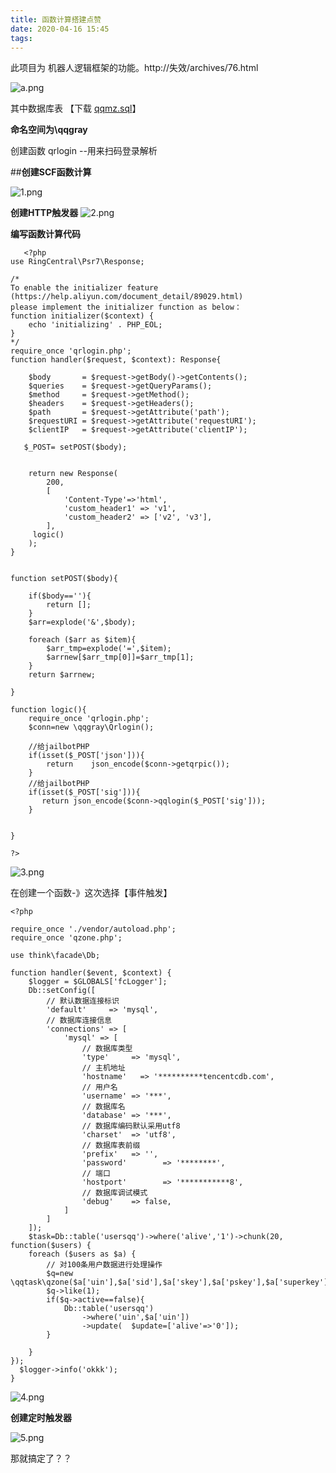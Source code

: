 ```yaml
---
title: 函数计算搭建点赞
date: 2020-04-16 15:45
tags:
---
```




此项目为 机器人逻辑框架的功能。http://失效/archives/76.html


<!-- more -->

![a.png][1]

其中数据库表 【下载  [qqmz.sql][2]】


**命名空间为\qqgray**


创建函数 qrlogin --用来扫码登录解析

##**创建SCF函数计算**

![1.png][3]

**创建HTTP触发器**
![2.png][4]

**编写函数计算代码**

       <?php
    use RingCentral\Psr7\Response;
    
    /*
    To enable the initializer feature (https://help.aliyun.com/document_detail/89029.html)
    please implement the initializer function as below：
    function initializer($context) {
        echo 'initializing' . PHP_EOL;
    }
    */
    require_once 'qrlogin.php';
    function handler($request, $context): Response{
    
        $body       = $request->getBody()->getContents();
        $queries    = $request->getQueryParams();
        $method     = $request->getMethod();
        $headers    = $request->getHeaders();
        $path       = $request->getAttribute('path');
        $requestURI = $request->getAttribute('requestURI');
        $clientIP   = $request->getAttribute('clientIP');
    
       $_POST= setPOST($body);
    
    
        return new Response(
            200,
            [
                'Content-Type'=>'html',
                'custom_header1' => 'v1',
                'custom_header2' => ['v2', 'v3'],
            ],
         logic()
        );
    }
    
    
    function setPOST($body){
    
        if($body==''){
            return [];
        }
        $arr=explode('&',$body);
    
        foreach ($arr as $item){
            $arr_tmp=explode('=',$item);
            $arrnew[$arr_tmp[0]]=$arr_tmp[1];
        }
        return $arrnew;
    
    }
    
    function logic(){
        require_once 'qrlogin.php';
        $conn=new \qqgray\Qrlogin();
    
        //给jailbotPHP
        if(isset($_POST['json'])){
            return    json_encode($conn->getqrpic());
        }
        //给jailbotPHP
        if(isset($_POST['sig'])){
           return json_encode($conn->qqlogin($_POST['sig']));
        }
    
      
    }
    
    ?>



![3.png][5]


在创建一个函数-》这次选择【事件触发】


    <?php
    
    require_once './vendor/autoload.php';
    require_once 'qzone.php';
    
    use think\facade\Db;
    
    function handler($event, $context) {
        $logger = $GLOBALS['fcLogger'];
        Db::setConfig([
            // 默认数据连接标识
            'default'     => 'mysql',
            // 数据库连接信息
            'connections' => [
                'mysql' => [
                    // 数据库类型
                    'type'     => 'mysql',
                    // 主机地址
                    'hostname'   => '**********tencentcdb.com',
                    // 用户名
                    'username' => '***',
                    // 数据库名
                    'database' => '***',
                    // 数据库编码默认采用utf8
                    'charset'  => 'utf8',
                    // 数据库表前缀
                    'prefix'   => '',
                    'password'        => '********',
                    // 端口
                    'hostport'        => '***********8',
                    // 数据库调试模式
                    'debug'    => false,
                ]
            ]
        ]);
        $task=Db::table('usersqq')->where('alive','1')->chunk(20, function($users) {
        foreach ($users as $a) {
            // 对100条用户数据进行处理操作
            $q=new \qqtask\qzone($a['uin'],$a['sid'],$a['skey'],$a['pskey'],$a['superkey']);
            $q->like(1);
            if($q->active==false){
                Db::table('usersqq')
                    ->where('uin',$a['uin'])
                    ->update(  $update=['alive'=>'0']);
            }
          
        }
    });
      $logger->info('okkk');
    }

![4.png][6]



**创建定时触发器**

![5.png][7]


那就搞定了？？


  [1]: ./typecho/uploads/2020/04/4285855544.png
  [2]: ./typecho/uploads/2020/04/3230494632.sql
  [3]: ./typecho/uploads/2020/04/2861647179.png
  [4]: ./typecho/uploads/2020/04/1102042103.png
  [5]: ./typecho/uploads/2020/04/3333649056.png
  [6]: ./typecho/uploads/2020/04/2266775368.png
  [7]: ./typecho/uploads/2020/04/4247570608.png